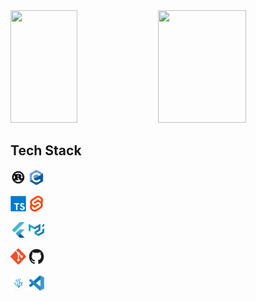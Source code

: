<div>
  <img src="https://github-readme-stats.vercel.app/api?username=DvvCz&hide_border=true&show_icons=true&bg_color=0000&text_color=666666" height=180px width=46%>
  <img src="https://github-readme-stats.vercel.app/api/top-langs?username=DvvCz&hide_border=true&langs_count=8&layout=compact&hide=css,cmake&bg_color=0000" height=180px width=53%>
</div>

## Tech Stack
<div>
  <!-- Backend -->
  <a href="https://www.rust-lang.org"><img src="https://raw.githubusercontent.com/devicons/devicon/master/icons/rust/rust-plain.svg" width=5%></a>
  <a href="https://en.wikipedia.org/wiki/C_(programming_language)"><img src="https://raw.githubusercontent.com/devicons/devicon/master/icons/c/c-original.svg" width=5%></a>

  <!-- Frontend -->
  <a href="https://www.typescriptlang.org"><img src="https://raw.githubusercontent.com/devicons/devicon/master/icons/typescript/typescript-original.svg" width=5%></a>
  <a href="https://svelte.dev"><img src="https://raw.githubusercontent.com/devicons/devicon/master/icons/svelte/svelte-original.svg" width=5%></a>

  <a href="https://flutter.dev"><img src="https://raw.githubusercontent.com/devicons/devicon/master/icons/flutter/flutter-original.svg" width=5%></a>
  <a href="https://material.io"><img src="https://raw.githubusercontent.com/devicons/devicon/master/icons/materialui/materialui-original.svg" width=5%></a>
  
  <!-- CI -->
  
  <!-- Workflow -->
  <a href="https://git-scm.com"><img src="https://raw.githubusercontent.com/devicons/devicon/master/icons/git/git-original.svg" width=5%></a>
  <a href="https://github.com"><img src="https://raw.githubusercontent.com/devicons/devicon/master/icons/github/github-original.svg" width=5%></a>

  <!-- Tools -->
  <a href="https://vscodium.com"><img src="https://github.com/VSCodium/vscodium/raw/master/src/resources/linux/code.png" width=5%></a>
  <a href="https://code.visualstudio.com"><img src="https://raw.githubusercontent.com/devicons/devicon/master/icons/vscode/vscode-original.svg" width=5%></a>
</div>
